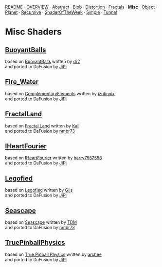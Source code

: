 
  <!--                                                             -->
  <!--           THIS IS AN AUTOMATICALLY GENERATED FILE           -->
  <!--                                                             -->
  <!--                  D O   N O T   E D I T ! ! !                -->
  <!--                                                             -->
  <!--  ALL CHANGES WILL BE OVERWRITTEN WITHOUT ANY FURTHER NOTICE -->
  <!--                                                             -->


[README](../README.md) · [OVERVIEW](../OVERVIEW.md) · [Abstract](../Abstract/README.md) · [Blob](../Blob/README.md) · [Distortion](../Distortion/README.md) · [Fractals](../Fractals/README.md) · **Misc** · [Object](../Object/README.md) · [Planet](../Planet/README.md) · [Recursive](../Recursive/README.md) · [ShaderOfTheWeek](../ShaderOfTheWeek/README.md) · [Simple](../Simple/README.md) · [Tunnel](../Tunnel/README.md)

# Misc Shaders

## **[BuoyantBalls](BuoyantBalls.md)**
based on [BuoyantBalls](https://www.shadertoy.com/view/MtsBW8) written by [dr2](https://www.shadertoy.com/user/dr2)<br />and ported to DaFusion by [JiPi](../../Site/Profiles/JiPi.md)

## **[Fire_Water](Fire_Water.md)**
based on [ComplementaryElements](https://www.shadertoy.com/view/tdsBz4) written by [izutionix](https://www.shadertoy.com/user/izutionix)<br />and ported to DaFusion by [JiPi](../../Site/Profiles/JiPi.md)

## **[FractalLand](FractalLand.md)**
based on [Fractal Land](https://www.shadertoy.com/view/XsBXWt) written by [Kali](https://www.shadertoy.com/user/Kali)<br />and ported to DaFusion by [nmbr73](../../Site/Profiles/nmbr73.md)

## **[IHeartFourier](IHeartFourier.md)**
based on [IHeartFourier](https://www.shadertoy.com/view/tltSWr) written by [harry7557558](https://www.shadertoy.com/user/harry7557558)<br />and ported to DaFusion by [JiPi](../../Site/Profiles/JiPi.md)

## **[Legofied](Legofied.md)**
based on [Legofied](https://www.shadertoy.com/view/XtBSzy) written by [Gijs](https://www.shadertoy.com/user/Gijs)<br />and ported to DaFusion by [JiPi](../../Site/Profiles/JiPi.md)

## **[Seascape](Seascape.md)**
based on [Seascape](https://www.shadertoy.com/view/Ms2SD1) written by [TDM](https://www.shadertoy.com/user/TDM)<br />and ported to DaFusion by [nmbr73](../../Site/Profiles/nmbr73.md)

## **[TruePinballPhysics](TruePinballPhysics.md)**
based on [True Pinball Physics](https://www.shadertoy.com/view/4tBGRm) written by [archee](https://www.shadertoy.com/user/archee)<br />and ported to DaFusion by [JiPi](../../Site/Profiles/JiPi.md)

